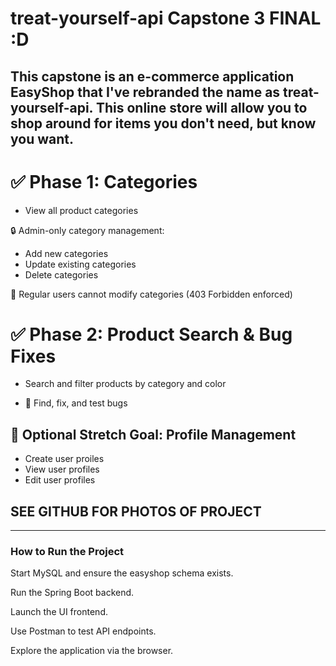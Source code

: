 # treat-yourself-api Capstone 3 FINAL :D
This capstone is an e-commerce application EasyShop that I've rebranded the name as treat-yourself-api. This online store will allow you to shop around for items you don't need, but know you want.
---

# ✅ Phase 1: Categories

- View all product categories

🔒 Admin-only category management:
- Add new categories
- Update existing categories
- Delete categories

 🚫 Regular users cannot modify categories (403 Forbidden enforced)

# ✅ Phase 2: Product Search & Bug Fixes

- Search and filter products by category and color

- 🐛 Find, fix, and test bugs

## 🎯 Optional Stretch Goal: Profile Management

- Create user proiles
- View user profiles
- Edit user profiles

## SEE GITHUB FOR PHOTOS OF PROJECT
---
### How to Run the Project

Start MySQL and ensure the easyshop schema exists.

Run the Spring Boot backend.

Launch the UI frontend.

Use Postman to test API endpoints.

Explore the application via the browser.
